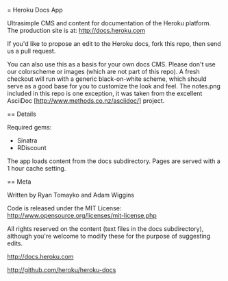 = Heroku Docs App

Ultrasimple CMS and content for documentation of the Heroku platform.  The production site is at: http://docs.heroku.com

If you'd like to propose an edit to the Heroku docs, fork this repo, then send us a pull request.

You can also use this as a basis for your own docs CMS.  Please don't use our colorscheme or images (which are not part of this repo).  A fresh checkout will run with a generic black-on-white scheme, which should serve as a good base for you to customize the look and feel.  The notes.png included in this repo is one exception, it was taken from the excellent AsciiDoc [http://www.methods.co.nz/asciidoc/] project.

== Details

Required gems:

* Sinatra
* RDiscount

The app loads content from the docs subdirectory.  Pages are served with a 1 hour cache setting.

== Meta

Written by Ryan Tomayko and Adam Wiggins

Code is released under the MIT License: http://www.opensource.org/licenses/mit-license.php

All rights reserved on the content (text files in the docs subdirectory), although you're welcome to modify these for the purpose of suggesting edits.

http://docs.heroku.com

http://github.com/heroku/heroku-docs



